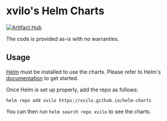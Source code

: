 # xvilo's Helm Charts
[![Artifact Hub](https://img.shields.io/endpoint?url=https://artifacthub.io/badge/repository/default-gh)](https://artifacthub.io/packages/search?repo=default-gh)

The code is provided as-is with no warranties.

## Usage

[Helm](https://helm.sh) must be installed to use the charts.
Please refer to Helm's [documentation](https://helm.sh/docs/) to get started.

Once Helm is set up properly, add the repo as follows:

```console
helm repo add xvilo https://xvilo.github.io/helm-charts
```

You can then run `helm search repo xvilo` to see the charts.

